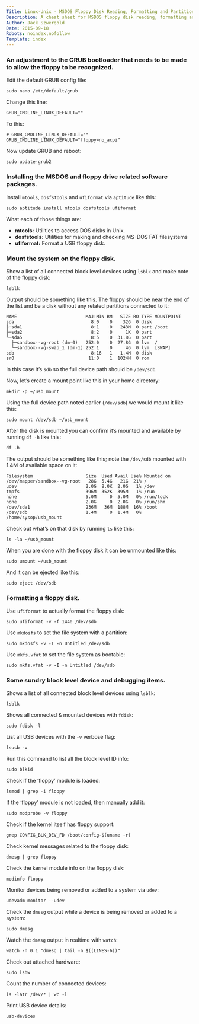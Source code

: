 ```yaml
---
Title: Linux-Unix - MSDOS Floppy Disk Reading, Formatting and Partitioning
Description: A cheat sheet for MSDOS floppy disk reading, formatting and partitioning related items.
Author: Jack Szwergold
Date: 2015-09-18
Robots: noindex,nofollow
Template: index
---
```


### An adjustment to the GRUB bootloader that needs to be made to allow the floppy to be recognized.

Edit the default GRUB config file:

    sudo nano /etc/default/grub

Change this line:

    GRUB_CMDLINE_LINUX_DEFAULT=""

To this:

    # GRUB_CMDLINE_LINUX_DEFAULT=""
    GRUB_CMDLINE_LINUX_DEFAULT="floppy=no_acpi"

Now update GRUB and reboot:

    sudo update-grub2

### Installing the MSDOS and floppy drive related software packages.

Install `mtools`, `dosfstools` and `ufiformat` via `aptitude` like this:

    sudo aptitude install mtools dosfstools ufiformat

What each of those things are:

- **mtools:** Utilities to access DOS disks in Unix.
- **dosfstools:** Utilities for making and checking MS-DOS FAT filesystems
- **ufiformat:** Format a USB floppy disk.

### Mount the system on the floppy disk.

Show a list of all connected block level devices using `lsblk` and make note of the floppy disk:

    lsblk

Output should be something like this. The floppy should be near the end of the list and be a disk without any related partitions connected to it:

	NAME                          MAJ:MIN RM   SIZE RO TYPE MOUNTPOINT
	sda                             8:0    0    32G  0 disk
	├─sda1                          8:1    0   243M  0 part /boot
	├─sda2                          8:2    0     1K  0 part
	└─sda5                          8:5    0  31.8G  0 part
	  ├─sandbox--vg-root (dm-0)   252:0    0  27.8G  0 lvm  /
	  └─sandbox--vg-swap_1 (dm-1) 252:1    0     4G  0 lvm  [SWAP]
	sdb                             8:16   1   1.4M  0 disk
	sr0                            11:0    1  1024M  0 rom

In this case it’s `sdb` so the full device path should be `/dev/sdb`.

Now, let’s create a mount point like this in your home directory:

    mkdir -p ~/usb_mount

Using the full device path noted earlier (`/dev/sdb`) we would mount it like this:

    sudo mount /dev/sdb ~/usb_mount

After the disk is mounted you can confirm it’s mounted and available by running `df -h` like this:

    df -h

The output should be something like this; note the `/dev/sdb` mounted with 1.4M of available space on it:

	Filesystem                    Size  Used Avail Use% Mounted on
	/dev/mapper/sandbox--vg-root   28G  5.4G   21G  21% /
	udev                          2.0G  8.0K  2.0G   1% /dev
	tmpfs                         396M  352K  395M   1% /run
	none                          5.0M     0  5.0M   0% /run/lock
	none                          2.0G     0  2.0G   0% /run/shm
	/dev/sda1                     236M   36M  188M  16% /boot
	/dev/sdb                      1.4M     0  1.4M   0% /home/sysop/usb_mount

Check out what’s on that disk by running `ls` like this:

    ls -la ~/usb_mount

When you are done with the floppy disk it can be unmounted like this:

    sudo umount ~/usb_mount

And it can be ejected like this:

    sudo eject /dev/sdb

### Formatting a floppy disk.

Use `ufiformat` to actually format the floppy disk:

    sudo ufiformat -v -f 1440 /dev/sdb

Use `mkdosfs` to set the file system with a partition:

    sudo mkdosfs -v -I -n Untitled /dev/sdb

Use `mkfs.vfat` to set the file system as bootable:

    sudo mkfs.vfat -v -I -n Untitled /dev/sdb

### Some sundry block level device and debugging items.

Shows a list of all connected block level devices using `lsblk`:

    lsblk

Shows all connected & mounted devices with `fdisk`:

    sudo fdisk -l

List all USB devices with the `-v` verbose flag:

    lsusb -v

Run this command to list all the block level ID info:

    sudo blkid

Check if the ‘floppy’ module is loaded:

    lsmod | grep -i floppy

If the ‘floppy’ module is not loaded, then manually add it:

    sudo modprobe -v floppy

Check if the kernel itself has floppy support:

    grep CONFIG_BLK_DEV_FD /boot/config-$(uname -r)

Check kernel messages related to the floppy disk:

    dmesg | grep floppy

Check the kernel module info on the floppy disk:

    modinfo floppy

Monitor devices being removed or added to a system via `udev`:

    udevadm monitor --udev

Check the `dmesg` output while a device is being removed or added to a system:

    sudo dmesg

Watch the `dmesg` output in realtime with `watch`: 

    watch -n 0.1 "dmesg | tail -n $((LINES-6))"

Check out attached hardware:

    sudo lshw

Count the number of connected devices:

    ls -latr /dev/* | wc -l

Print USB device details:

    usb-devices
